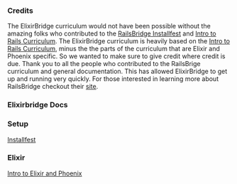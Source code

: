 ### Credits

The ElixirBridge curriculum would not have been possible without the amazing folks who contributed to the [RailsBridge Installfest](http://docs.railsbridge.org/installfest/) and [Intro to Rails Curriculum](http://docs.railsbridge.org/intro-to-rails/).
The ElixirBridge curriculum is heavily based on the [Intro to Rails Curriculum](http://docs.railsbridge.org/intro-to-rails/), minus the the parts of the curriculum that are Elixir and Phoenix specific. So we wanted to make sure to give credit where credit is due. Thank you to all the people who contributed to the RailsBrige curriculum and general documentation. This has allowed ElixirBridge to get up and running very quickly. For those interested in learning more about RailsBridge checkout their [site](www.railsbridge.org). 




### Elixirbridge Docs


### Setup

[Installfest](installfest/01-begin-installfest.html)



### Elixir

[Intro to Elixir and Phoenix](installfest/01-why-program-why-elixir.html)




    

